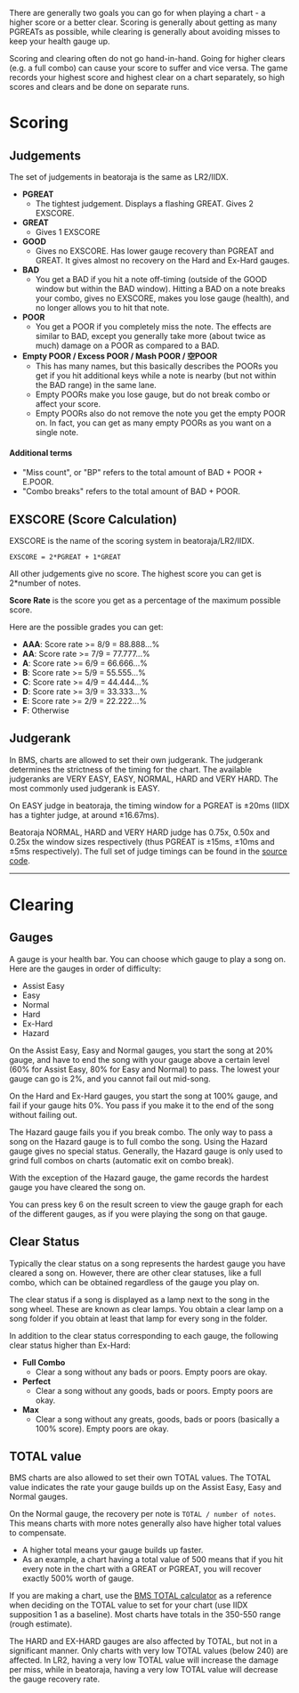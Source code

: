There are generally two goals you can go for when playing a chart - a higher score or a better clear. Scoring is generally about getting as many PGREATs as possible, while clearing is generally about avoiding misses to keep your health gauge up.

Scoring and clearing often do not go hand-in-hand. Going for higher clears (e.g. a full combo) can cause your score to suffer and vice versa. The game records your highest score and highest clear on a chart separately, so high scores and clears and be done on separate runs.

# Scoring

## Judgements
The set of judgements in beatoraja is the same as LR2/IIDX.

- **PGREAT**
  - The tightest judgement. Displays a flashing GREAT. Gives 2 EXSCORE.
- **GREAT**
  - Gives 1 EXSCORE
- **GOOD**
  - Gives no EXSCORE. Has lower gauge recovery than PGREAT and GREAT. It gives almost no recovery on the Hard and Ex-Hard gauges.
- **BAD**
  - You get a BAD if you hit a note off-timing (outside of the GOOD window but within the BAD window). Hitting a BAD on a note breaks your combo, gives no EXSCORE, makes you lose gauge (health), and no longer allows you to hit that note.
- **POOR**
  - You get a POOR if you completely miss the note. The effects are similar to BAD, except you generally take more (about twice as much) damage on a POOR as compared to a BAD.
- **Empty POOR / Excess POOR / Mash POOR / 空POOR**
  - This has many names, but this basically describes the POORs you get if you hit additional keys while a note is nearby (but not within the BAD range) in the same lane.
  - Empty POORs make you lose gauge, but do not break combo or affect your score.
  - Empty POORs also do not remove the note you get the empty POOR on. In fact, you can get as many empty POORs as you want on a single note.

#### Additional terms

- "Miss count", or "BP" refers to the total amount of BAD + POOR + E.POOR.
- "Combo breaks" refers to the total amount of BAD + POOR.


## EXSCORE (Score Calculation)
EXSCORE is the name of the scoring system in beatoraja/LR2/IIDX.
```
EXSCORE = 2*PGREAT + 1*GREAT
```
All other judgements give no score. The highest score you can get is 2*number of notes.

**Score Rate** is the score you get as a percentage of the maximum possible score.

Here are the possible grades you can get:

- **AAA**: Score rate >= 8/9 = 88.888...%
- **AA**: Score rate >= 7/9 = 77.777...%
- **A**: Score rate >= 6/9 = 66.666...%
- **B**: Score rate >= 5/9 = 55.555...%
- **C**: Score rate >= 4/9 = 44.444...%
- **D**: Score rate >= 3/9 = 33.333...%
- **E**: Score rate >= 2/9 = 22.222...%
- **F**: Otherwise


## Judgerank

In BMS, charts are allowed to set their own judgerank. The judgerank determines the strictness of the timing for the chart. The available judgeranks are VERY EASY, EASY, NORMAL, HARD and VERY HARD. The most commonly used judgerank is EASY.

On EASY judge in beatoraja, the timing window for a PGREAT is ±20ms (IIDX has a tighter judge, at around ±16.67ms).

Beatoraja NORMAL, HARD and VERY HARD judge has 0.75x, 0.50x and 0.25x the window sizes respectively (thus PGREAT is ±15ms, ±10ms and ±5ms respectively). The full set of judge timings can be found in the [source code](https://github.com/exch-bms2/beatoraja/blob/master/src/bms/player/beatoraja/play/JudgeProperty.java).

----------------------------

# Clearing

## Gauges
A gauge is your health bar. You can choose which gauge to play a song on. Here are the gauges in order of difficulty:

- Assist Easy
- Easy
- Normal
- Hard
- Ex-Hard
- Hazard

On the Assist Easy, Easy and Normal gauges, you start the song at 20% gauge, and have to end the song with your gauge above a certain level (60% for Assist Easy, 80% for Easy and Normal) to pass. The lowest your gauge can go is 2%, and you cannot fail out mid-song.

On the Hard and Ex-Hard gauges, you start the song at 100% gauge, and fail if your gauge hits 0%. You pass if you make it to the end of the song without failing out.

The Hazard gauge fails you if you break combo. The only way to pass a song on the Hazard gauge is to full combo the song. Using the Hazard gauge gives no special status. Generally, the Hazard gauge is only used to grind full combos on charts (automatic exit on combo break).

With the exception of the Hazard gauge, the game records the hardest gauge you have cleared the song on.

You can press key 6 on the result screen to view the gauge graph for each of the different gauges, as if you were playing the song on that gauge.


## Clear Status
Typically the clear status on a song represents the hardest gauge you have cleared a song on. However, there are other clear statuses, like a full combo, which can be obtained regardless of the gauge you play on.

The clear status if a song is displayed as a lamp next to the song in the song wheel. These are known as clear lamps. You obtain a clear lamp on a song folder if you obtain at least that lamp for every song in the folder.

In addition to the clear status corresponding to each gauge, the following clear status higher than Ex-Hard:

- **Full Combo**
  - Clear a song without any bads or poors. Empty poors are okay.
- **Perfect**
  - Clear a song without any goods, bads or poors. Empty poors are okay.
- **Max**
  - Clear a song without any greats, goods, bads or poors (basically a 100% score). Empty poors are okay.


## TOTAL value

BMS charts are also allowed to set their own TOTAL values. The TOTAL value indicates the rate your gauge builds up on the Assist Easy, Easy and Normal gauges.

On the Normal gauge, the recovery per note is `TOTAL / number of notes`. This means charts with more notes generally also have higher total values to compensate.
- A higher total means your gauge builds up faster.
- As an example, a chart having a total value of 500 means that if you hit every note in the chart with a GREAT or PGREAT, you will recover exactly 500% worth of gauge.

If you are making a chart, use the [BMS TOTAL calculator](https://hitkey.nekokan.dyndns.info/total.htm) as a reference when deciding on the TOTAL value to set for your chart (use IIDX supposition 1 as a baseline). Most charts have totals in the 350-550 range (rough estimate).

The HARD and EX-HARD gauges are also affected by TOTAL, but not in a significant manner. Only charts with very low TOTAL values (below 240) are affected. In LR2, having a very low TOTAL value will increase the damage per miss, while in beatoraja, having a very low TOTAL value will decrease the gauge recovery rate.
